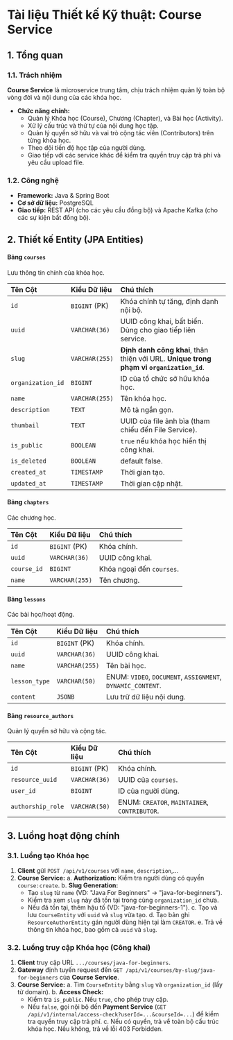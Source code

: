 # Tài liệu Thiết kế Kỹ thuật: Course Service

## 1. Tổng quan

### 1.1. Trách nhiệm

**Course Service** là microservice trung tâm, chịu trách nhiệm quản lý toàn bộ vòng đời và nội dung của các khóa học.

*   **Chức năng chính:**
    *   Quản lý Khóa học (Course), Chương (Chapter), và Bài học (Activity).
    *   Xử lý cấu trúc và thứ tự của nội dung học tập.
    *   Quản lý quyền sở hữu và vai trò cộng tác viên (Contributors) trên từng khóa học.
    *   Theo dõi tiến độ học tập của người dùng.
    *   Giao tiếp với các service khác để kiểm tra quyền truy cập trả phí và yêu cầu upload file.

### 1.2. Công nghệ
*   **Framework:** Java & Spring Boot
*   **Cơ sở dữ liệu:** PostgreSQL
*   **Giao tiếp:** REST API (cho các yêu cầu đồng bộ) và Apache Kafka (cho các sự kiện bất đồng bộ).

## 2. Thiết kế Entity (JPA Entities)

#### Bảng `courses`
Lưu thông tin chính của khóa học.

| Tên Cột           | Kiểu Dữ liệu | Chú thích                                                                                |
|:------------------| :--- |:-----------------------------------------------------------------------------------------|
| `id`              | `BIGINT` (PK) | Khóa chính tự tăng, định danh nội bộ.                                                    |
| `uuid`            | `VARCHAR(36)` | UUID công khai, bất biến. Dùng cho giao tiếp liên service.                               |
| `slug`            | `VARCHAR(255)` | **Định danh công khai**, thân thiện với URL. **Unique trong phạm vi `organization_id`**. |
| `organization_id` | `BIGINT` | ID của tổ chức sở hữu khóa học.                                                          |
| `name`            | `VARCHAR(255)` | Tên khóa học.                                                                            |
| `description`     | `TEXT` | Mô tả ngắn gọn.                                                                          |
| `thumbail`        | `TEXT` | UUID của file ảnh bìa (tham chiếu đến File Service).                                     |
| `is_public`       | `BOOLEAN` | `true` nếu khóa học hiển thị công khai.                                                  |
| `is_deleted`      | `BOOLEAN` | default false.                                                                           |
| `created_at`      | `TIMESTAMP` | Thời gian tạo.                                                                           |
| `updated_at`      | `TIMESTAMP` | Thời gian cập nhật.                                                                      |

#### Bảng `chapters`
Các chương học.

| Tên Cột | Kiểu Dữ liệu | Chú thích |
| :--- | :--- | :--- |
| `id` | `BIGINT` (PK) | Khóa chính. |
| `uuid` | `VARCHAR(36)` | UUID công khai. |
| `course_id` | `BIGINT` | Khóa ngoại đến `courses`. |
| `name` | `VARCHAR(255)` | Tên chương. |

#### Bảng `lessons`
Các bài học/hoạt động.

| Tên Cột       | Kiểu Dữ liệu | Chú thích |
|:--------------| :--- | :--- |
| `id`          | `BIGINT` (PK) | Khóa chính. |
| `uuid`        | `VARCHAR(36)` | UUID công khai. |
| `name`        | `VARCHAR(255)` | Tên bài học. |
| `lesson_type` | `VARCHAR(50)` | ENUM: `VIDEO`, `DOCUMENT`, `ASSIGNMENT`, `DYNAMIC_CONTENT`. |
| `content`     | `JSONB` | Lưu trữ dữ liệu nội dung. |


#### Bảng `resource_authors`
Quản lý quyền sở hữu và cộng tác.

| Tên Cột | Kiểu Dữ liệu | Chú thích |
| :--- | :--- | :--- |
| `id` | `BIGINT` (PK) | Khóa chính. |
| `resource_uuid` | `VARCHAR(36)` | UUID của `courses`. |
| `user_id` | `BIGINT` | ID của người dùng. |
| `authorship_role` | `VARCHAR(50)` | ENUM: `CREATOR`, `MAINTAINER`, `CONTRIBUTOR`. |

## 3. Luồng hoạt động chính

### 3.1. Luồng tạo Khóa học

1.  **Client** gửi `POST /api/v1/courses` với `name`, `description`,...
2.  **Course Service:**
    a.  **Authorization:** Kiểm tra người dùng có quyền `course:create`.
    b.  **Slug Generation:**
    *   Tạo `slug` từ `name` (VD: "Java For Beginners" -> "java-for-beginners").
    *   Kiểm tra xem `slug` này đã tồn tại trong cùng `organization_id` chưa.
    *   Nếu đã tồn tại, thêm hậu tố (VD: "java-for-beginners-1").
    c.  Tạo và lưu `CourseEntity` với `uuid` và `slug` vừa tạo.
    d.  Tạo bản ghi `ResourceAuthorEntity` gán người dùng hiện tại làm `CREATOR`.
    e.  Trả về thông tin khóa học, bao gồm cả `uuid` và `slug`.

### 3.2. Luồng truy cập Khóa học (Công khai)

1.  **Client** truy cập URL `.../courses/java-for-beginners`.
2.  **Gateway** định tuyến request đến `GET /api/v1/courses/by-slug/java-for-beginners` của **Course Service**.
3.  **Course Service:**
    a.  Tìm `CourseEntity` bằng `slug` và `organization_id` (lấy từ domain).
    b.  **Access Check:**
    *   Kiểm tra `is_public`. Nếu `true`, cho phép truy cập.
    *   Nếu `false`, gọi nội bộ đến **Payment Service** (`GET /api/v1/internal/access-check?userId=...&courseId=...`) để kiểm tra quyền truy cập trả phí.
    c.  Nếu có quyền, trả về toàn bộ cấu trúc khóa học. Nếu không, trả về lỗi 403 Forbidden.

